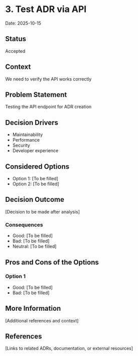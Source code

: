 # 3. Test ADR via API

Date: 2025-10-15

## Status

Accepted

## Context

We need to verify the API works correctly

## Problem Statement

Testing the API endpoint for ADR creation

## Decision Drivers

* Maintainability
* Performance
* Security
* Developer experience

## Considered Options

* Option 1: [To be filled]
* Option 2: [To be filled]

## Decision Outcome

[Decision to be made after analysis]

### Consequences

* Good: [To be filled]
* Bad: [To be filled]
* Neutral: [To be filled]

## Pros and Cons of the Options

### Option 1

* Good: [To be filled]
* Bad: [To be filled]

## More Information

[Additional references and context]

## References

[Links to related ADRs, documentation, or external resources]
